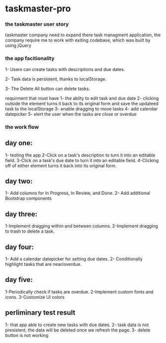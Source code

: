 # taskmaster-pro
### the taskmaster user story 
taskmaster company need to expand there task managment application, the company require me to work with exiting codebase, which was built by using jQuery
### the app facitionality 
1- Users can create tasks with descriptions and due dates.

2- Task data is persistent, thanks to localStorage.

3- The Delete All button can delete tasks.

requirment that must have 
1- the ablity to edit task and due date 
2- clicking outside the element turns it back to its original form and save the updateed task to the localStorage 
3- enable dragging to move tasks
4- add calendar datepicker
5- elert the user when the tasks are close or overdue 


### the work flow
## day one:
1- testing the app 
2-Click on a task's description to turn it into an editable field.
3-Click on a task's due date to turn it into an editable field.
4-Clicking off of either element turns it back into its original form.

## day two:
1- Add columns for In Progress, In Review, and Done.
2- Add additional Bootstrap components

## day three:
1-Implement dragging within and between columns.
2-Implement dragging to trash to delete a task.

## day four:
1- Add a calendar datepicker for setting due dates.
2- Conditionally highlight tasks that are near/overdue.

## day five:
1-Periodically check if tasks are overdue.
2-Implement custom fonts and icons.
3-Customize UI colors

## perliminary test result
1- that app able to create new tasks with due dates.
2- task data is not presistent, the data will be deleted once we refresh the page.
3- delete button is not working  

